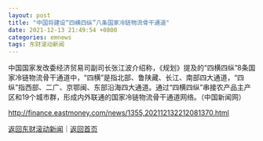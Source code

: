 ```yaml
---
layout: post
title: "中国将建设“四横四纵”八条国家冷链物流骨干通道"
date: 2021-12-13 21:49:54 +0800
categories: emnews
tags: 东财滚动新闻
---
```


中国国家发改委经济贸易司副司长张江波介绍称，《规划》提及的“四横四纵”8条国家冷链物流骨干通道中，“四横”是指北部、鲁陕藏、长江、南部四大通道，“四纵”指西部、二广、京鄂闽、东部沿海四大通道。通过“四横四纵”串接农产品主产区和19个城市群，形成内外联通的国家冷链物流骨干通道网络。（中国新闻网）

<http://finance.eastmoney.com/news/1355,202112132212081370.html>

[返回东财滚动新闻](//finews.withounder.com/emnews/)｜[返回首页](//finews.withounder.com/)